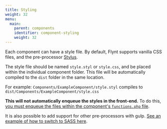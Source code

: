 ```yaml
---
title: Styling
weight: 32
menu:
  main:
    parent: components
    identifier: component-styling
    weight: 32
---
```


Each component can have a style file. By default, Flynt supports vanilla CSS files, and the pre-processor [Stylus](http://stylus-lang.com/).

The style file should be named `style.styl` or `style.css`, and be placed within the individual component folder. This file will be automatically compiled to the `dist` folder in the same location.

For example: `Components/ExampleComponent/style.styl` compiles to `dist/Components/ExampleComponent/style.css`

**This will not automatically enqueue the styles in the front-end.** To do this, [you must enqueue the files within the component's `functions.php` file](/guide/components/server-side-logic/#enqueueing-assets-and-dependencies).

It is also possible to add support for other pre-processors with gulp. [See an example of how to switch to SASS here](/guide/core/customization/#changing-the-styling-language).
